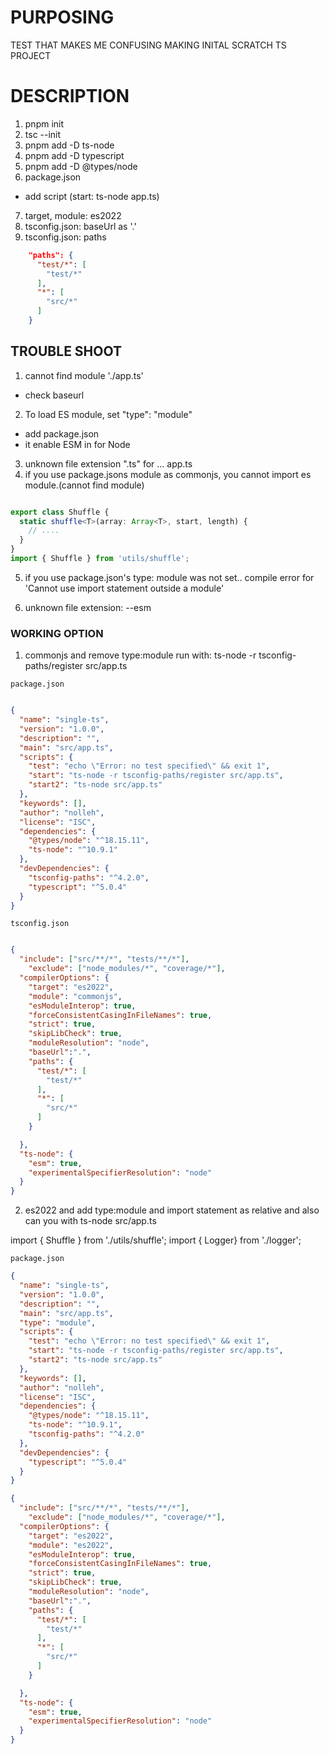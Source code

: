# PURPOSING

TEST THAT MAKES ME CONFUSING MAKING INITAL SCRATCH TS PROJECT

# DESCRIPTION 

1. pnpm init
2. tsc --init
3. pnpm add -D ts-node
4. pnpm add -D typescript
5. pnpm add -D @types/node
3. package.json
  - add script (start: ts-node app.ts)
7. target, module: es2022
7. tsconfig.json: baseUrl as '.'
8. tsconfig.json: paths
```json
    "paths": {
      "test/*": [
        "test/*"
      ],
      "*": [
        "src/*" 
      ]
    }
```

## TROUBLE SHOOT
1. cannot find module './app.ts'
  - check baseurl
2. To load ES module, set "type": "module"
  - add package.json
  - it enable ESM in for Node
3. unknown file extension ".ts" for ... app.ts
4. if you use package.jsons module as commonjs, you cannot import es module.(cannot find module)
```typescript

export class Shuffle {
  static shuffle<T>(array: Array<T>, start, length) {
    // ....
  }
}
import { Shuffle } from 'utils/shuffle';

```

5. if you use package.json's type: module was not set.. compile error for 'Cannot use import statement outside a module'

6. unknown file extension:
  --esm



### WORKING OPTION
1. commonjs and remove type:module
run with: ts-node -r tsconfig-paths/register src/app.ts

`package.json`
```json

{
  "name": "single-ts",
  "version": "1.0.0",
  "description": "",
  "main": "src/app.ts",
  "scripts": {
    "test": "echo \"Error: no test specified\" && exit 1",
    "start": "ts-node -r tsconfig-paths/register src/app.ts",
    "start2": "ts-node src/app.ts"
  },
  "keywords": [],
  "author": "nolleh",
  "license": "ISC",
  "dependencies": {
    "@types/node": "^18.15.11",
    "ts-node": "^10.9.1"
  },
  "devDependencies": {
    "tsconfig-paths": "^4.2.0",
    "typescript": "^5.0.4"
  }
}
```

`tsconfig.json`

```json

{
  "include": ["src/**/*", "tests/**/*"],
	"exclude": ["node_modules/*", "coverage/*"],
  "compilerOptions": {
    "target": "es2022",
    "module": "commonjs",
    "esModuleInterop": true,
    "forceConsistentCasingInFileNames": true,
    "strict": true,
    "skipLibCheck": true,
    "moduleResolution": "node",
    "baseUrl":".",
    "paths": {
      "test/*": [
        "test/*"
      ],
      "*": [
        "src/*" 
      ]
    }

  },
  "ts-node": {
    "esm": true,
    "experimentalSpecifierResolution": "node"
  }
}
```

2. es2022 and add type:module and import statement as relative
and also can you with ts-node src/app.ts

import { Shuffle } from './utils/shuffle';
import { Logger} from './logger';

``package.json``

```json
{
  "name": "single-ts",
  "version": "1.0.0",
  "description": "",
  "main": "src/app.ts",
  "type": "module",
  "scripts": {
    "test": "echo \"Error: no test specified\" && exit 1",
    "start": "ts-node -r tsconfig-paths/register src/app.ts",
    "start2": "ts-node src/app.ts"
  },
  "keywords": [],
  "author": "nolleh",
  "license": "ISC",
  "dependencies": {
    "@types/node": "^18.15.11",
    "ts-node": "^10.9.1",
    "tsconfig-paths": "^4.2.0"
  },
  "devDependencies": {
    "typescript": "^5.0.4"
  }
}
```

```json
{
  "include": ["src/**/*", "tests/**/*"],
	"exclude": ["node_modules/*", "coverage/*"],
  "compilerOptions": {
    "target": "es2022",
    "module": "es2022",
    "esModuleInterop": true,
    "forceConsistentCasingInFileNames": true,
    "strict": true,
    "skipLibCheck": true,
    "moduleResolution": "node",
    "baseUrl":".",
    "paths": {
      "test/*": [
        "test/*"
      ],
      "*": [
        "src/*" 
      ]
    }

  },
  "ts-node": {
    "esm": true,
    "experimentalSpecifierResolution": "node"
  }
}
```
